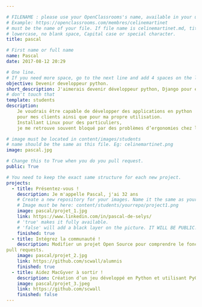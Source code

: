 ```yaml
---

# FILENAME : please use your OpenClassrooms's name, available in your url.
# Example: https://openclassrooms.com/membres/celinemartinet
# must be the name of your file. If file name is celinemartinet.md, title is celinemartinet.
# lowercase, no blank space, Capital case or special character.
title: pascal

# First name or full name
name: Pascal
date: 2017-08-12 20:29

# One line.
# If you need more space, go to the next line and add 4 spaces on the left, as in 'description'.
objective: Devenir developpeur python.
short_description: J'aimerais devenir développeur python, Django pour exercer ce métier plus tard
# don't touch that
template: students
description:
    Je voudrais être capable de développer des applications en python 
    pour mes clients ainsi que pour ma propre utilisation. 
    Installant Linux pour des particuliers,
    je me retrouve souvent bloqué par des problèmes d’ergonomies chez les utilisateurs lambda (même sous Ubuntu).

# image must be located in content/images/students
# name should be the same as this file. Eg: celinemartinet.png
image: pascal.jpg

# Change this to True when you do you pull request.
public: True

# You need to keep the exact same structure for each new project.
projects:
  - title: Présentez-vous !
    description: Je m'appelle Pascal, j'ai 32 ans 
    # Create a new repository for your images. Name it the same as your nickname and profile picture.
    # Image must be here: content/students/yourrepo/project1.png
    image: pascal/projet_1.jpg
    link: https://www.linkedin.com/in/pascal-de-selys/
    # 'true' makes it fully available.
    # 'false' will add a black layer on the picture. IT WILL BE PUBLIC!
    finished: true
  - title: Intégrez la communauté !
    description: Modifier un projet Open Source pour comprendre le fonctionnement de Git, de Github
pull requests. 
    image: pascal/projet_2.jpg
    link: https://github.com/scwall/alumnis
    finished: true
  - title: Aidez MacGyver à sortir !
    description: Création d’un jeu développé en Python et utilisant PyGame.
    image: pascal/projet_3.jpeg
    link: https://github.com/scwall
    finished: false
---
```

